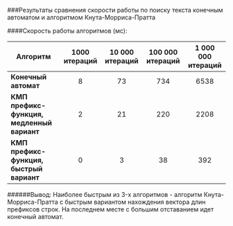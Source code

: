 ###Результаты сравнения скорости работы по поиску текста конечным автоматом и алгоритмом Кнута-Морриса-Пратта

####Скорость работы алгоритмов (мс):

Алгоритм  | 1000 итераций| 10 000 итераций | 100 000 итераций | 1 000 000 итераций
------------- | :-------------: | :-------------: | :-------------: | :-------------:
**Конечный автомат**                                               | 8 | 73   | 734  | 6538
**КМП префикс-функция, медленный вариант**| 2   |  21  |  220  | 2208
**КМП префикс-функция, быстрый вариант**     |  0   |  3   |  38  | 392

######Вывод:
Наиболее быстрым из  3-x алгоритмов - алгоритм  Кнута-Морриса-Пратта с быстрым вариантом нахождения вектора длин префиксов строк.
На последнем месте с большим отставанием идет конечный автомат.